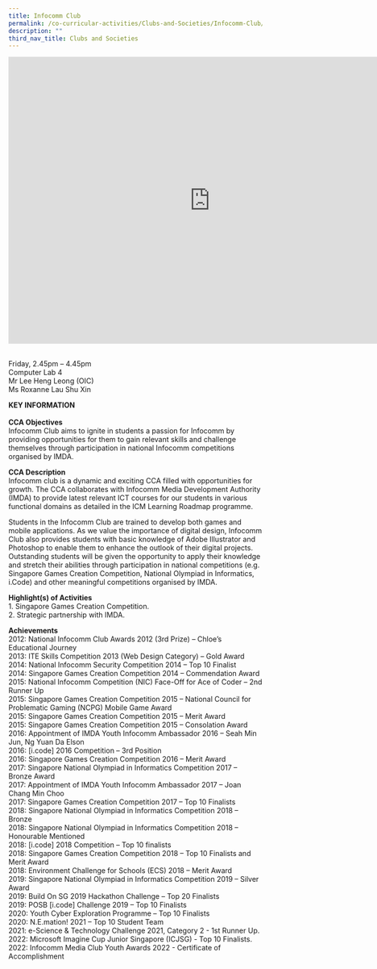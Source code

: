 ```yaml
---
title: Infocomm Club
permalink: /co-curricular-activities/Clubs-and-Societies/Infocomm-Club/
description: ""
third_nav_title: Clubs and Societies
---
```

<iframe src="https://docs.google.com/presentation/d/e/2PACX-1vSlqcIgMlYvYpFo5VSwm21VwyRJtnaSVq5c4ZrkVSoHxZlubE40cSulOCxZwqg3x4A62XF5TTCMEQqG/embed?start=true&loop=true&delayms=5000" frameborder="0" width="800" height="569" allowfullscreen="true" ></iframe>

<br>Friday,  2.45pm – 4.45pm
<br>Computer Lab 4
<br>Mr Lee Heng Leong (OIC)
<br>Ms Roxanne Lau Shu Xin

**KEY INFORMATION**<br>
<br>**CCA Objectives**<br>
Infocomm Club aims to ignite in students a passion for Infocomm by providing opportunities for them to gain relevant skills and challenge themselves through participation in national Infocomm competitions organised by IMDA.

**CCA Description**<br>
Infocomm club is a dynamic and exciting CCA filled with opportunities for growth. The CCA collaborates with Infocomm Media Development Authority (IMDA) to provide latest relevant ICT courses for our students in various functional domains as detailed in the ICM Learning Roadmap programme.

Students in the Infocomm Club are trained to develop both games and mobile applications. As we value the importance of digital design, Infocomm Club also provides students with basic knowledge of Adobe Illustrator and Photoshop to enable them to enhance the outlook of their digital projects. Outstanding students will be given the opportunity to apply their knowledge and stretch their abilities through participation in national competitions (e.g. Singapore Games Creation Competition, National Olympiad in Informatics, i.Code) and other meaningful competitions organised by IMDA.

**Highlight(s) of Activities**<br>
1\. Singapore Games Creation Competition.<br>
2\. Strategic partnership with IMDA.

**Achievements**<br>
2012: National Infocomm Club Awards 2012 (3rd Prize) – Chloe’s Educational Journey<br>
2013: ITE Skills Competition 2013 (Web Design Category) – Gold Award<br>
2014: National Infocomm Security Competition 2014 – Top 10 Finalist<br>
2014: Singapore Games Creation Competition 2014 – Commendation Award<br>
2015: National Infocomm Competition (NIC) Face-Off for Ace of Coder – 2nd Runner Up<br>
2015: Singapore Games Creation Competition 2015 – National Council for Problematic Gaming (NCPG) Mobile Game Award<br>
2015: Singapore Games Creation Competition 2015 – Merit Award<br>
2015: Singapore Games Creation Competition 2015 – Consolation Award<br>
2016: Appointment of IMDA Youth Infocomm Ambassador 2016 – Seah Min Jun, Ng Yuan Da Elson<br>
2016: \[i.code\] 2016 Competition – 3rd Position<br>
2016: Singapore Games Creation Competition 2016 – Merit Award<br>
2017: Singapore National Olympiad in Informatics Competition 2017 – Bronze Award<br>
2017: Appointment of IMDA Youth Infocomm Ambassador 2017 – Joan Chang Min Choo<br>
2017: Singapore Games Creation Competition 2017 – Top 10 Finalists<br>
2018: Singapore National Olympiad in Informatics Competition 2018 – Bronze<br>
2018: Singapore National Olympiad in Informatics Competition 2018 – Honourable Mentioned<br>
2018: \[i.code\] 2018 Competition – Top 10 finalists<br>
2018: Singapore Games Creation Competition 2018 – Top 10 Finalists and Merit Award<br>
2018: Environment Challenge for Schools (ECS) 2018 – Merit Award<br>
2019: Singapore National Olympiad in Informatics Competition 2019 – Silver Award<br>
2019: Build On SG 2019 Hackathon Challenge – Top 20 Finalists<br>
2019: POSB \[i.code\] Challenge 2019 – Top 10 Finalists<br>
2020: Youth Cyber Exploration Programme – Top 10 Finalists<br>
2020: N.E.mation! 2021 – Top 10 Student Team<br>
2021: e-Science &amp; Technology Challenge 2021, Category 2 - 1st Runner Up.<br>
2022: Microsoft Imagine Cup Junior Singapore (ICJSG) - Top 10 Finalists.<br>
2022: Infocomm Media Club Youth Awards 2022 - Certificate of Accomplishment